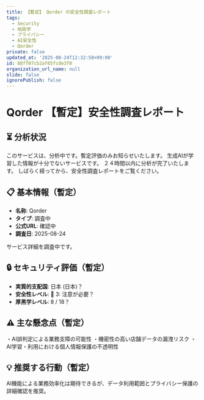 ```yaml
---
title: 【暫定】 Qorder の安全性調査レポート
tags:
  - Security
  - 地政学
  - プライバシー
  - AI安全性
  - Qorder
private: false
updated_at: '2025-08-24T12:32:58+09:00'
id: 88ff07cb2af65fcde3f0
organization_url_name: null
slide: false
ignorePublish: false
---
```

# Qorder 【暫定】安全性調査レポート

## ⏳ 分析状況
このサービスは、分析中です。暫定評価のみお知らせいたします。
生成AIが学習した情報が十分でないサービスです。
２４時間以内に分析が完了いたします。
しばらく経ってから、安全性調査レポートをご覧ください。

## 📋 基本情報（暫定）
- **名称**: Qorder
- **タイプ**: 調査中
- **公式URL**: 確認中
- **調査日**: 2025-08-24

サービス詳細を調査中です。

## 🔒 セキュリティ評価（暫定）
- **実質的支配国**: 日本 (日本)？
- **安全性レベル**: 🔶 3: 注意が必要？
- **厚黒学レベル**: 8 / 18？

## ⚠️ 主な懸念点（暫定）
・AI誤判定による業務支障の可能性
・機密性の高い店舗データの漏洩リスク
・AI学習・利用における個人情報保護の不透明性

## 💡 推奨する行動（暫定）
AI機能による業務効率化は期待できるが、データ利用範囲とプライバシー保護の詳細確認を推奨。
